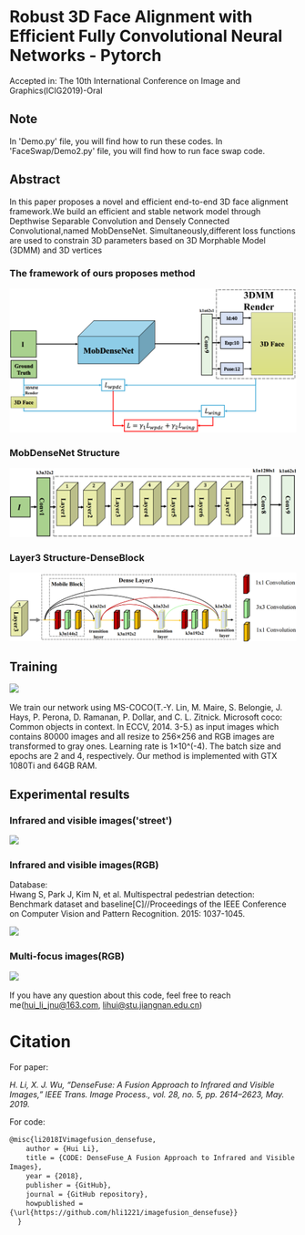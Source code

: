 # Robust 3D Face Alignment with Efficient Fully Convolutional Neural Networks - Pytorch
Accepted in: The 10th International Conference on Image and Graphics(ICIG2019)-Oral

## Note
In 'Demo.py' file, you will find how to run these codes.
In 'FaceSwap/Demo2.py' file, you will find how to run face swap code.

## Abstract
In this paper proposes a novel and efficient end-to-end 3D face alignment framework.We build an efficient and stable network model through Depthwise Separable Convolution
and Densely Connected Convolutional,named MobDenseNet. Simultaneously,different loss functions are used to constrain 3D parameters based on 3D Morphable Model (3DMM) and 3D vertices

### The framework of ours proposes method
![](https://github.com/LeiJiangJNU/R3FA/blob/master/figures/framework01.png)

### MobDenseNet Structure
<img src="https://github.com/LeiJiangJNU/R3FA/blob/master/figures/MobDenseNet.png" width="600">

### Layer3 Structure-DenseBlock
<img src="https://github.com/LeiJiangJNU/R3FA/blob/master/figures/layer3.png" width="600">


## Training

![](https://github.com/hli1221/imagefusion_densefuse/blob/master/figures/train.png)

We train our network using MS-COCO(T.-Y. Lin, M. Maire, S. Belongie, J. Hays, P. Perona, D. Ramanan, P. Dollar, and C. L. Zitnick. Microsoft coco: Common objects in context. In ECCV, 2014. 3-5.) as input images which contains 80000 images and all resize to 256×256 and RGB images are transformed to gray ones. Learning rate is 1×10^(-4). The batch size and epochs are 2 and 4, respectively. Our method is implemented with GTX 1080Ti and 64GB RAM.


## Experimental results

### Infrared and visible images('street')
![](https://github.com/hli1221/imagefusion_densefuse/blob/master/figures/fused_street.png)

### Infrared and visible images(RGB)
Database:  
Hwang S, Park J, Kim N, et al. Multispectral pedestrian detection: Benchmark dataset and baseline[C]//Proceedings of the IEEE Conference on Computer Vision and Pattern Recognition. 2015: 1037-1045.  

![](https://github.com/hli1221/imagefusion_densefuse/blob/master/figures/ivrgb_results.png)

### Multi-focus images(RGB)
![](https://github.com/hli1221/imagefusion_densefuse/blob/master/figures/fused_color.png)

If you have any question about this code, feel free to reach me(hui_li_jnu@163.com, lihui@stu.jiangnan.edu.cn)


# Citation

For paper:

 *H. Li, X. J. Wu, “DenseFuse: A Fusion Approach to Infrared and Visible Images,” IEEE Trans. Image Process., vol. 28, no. 5, pp. 2614–2623, May. 2019.*

For code:
```
@misc{li2018IVimagefusion_densefuse,
    author = {Hui Li},
    title = {CODE: DenseFuse_A Fusion Approach to Infrared and Visible Images},
    year = {2018},
    publisher = {GitHub},
    journal = {GitHub repository},
    howpublished = {\url{https://github.com/hli1221/imagefusion_densefuse}}
  }
```
